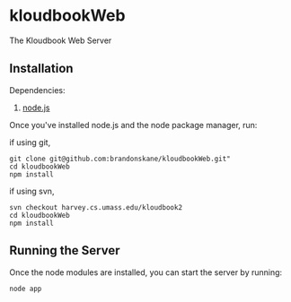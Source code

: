 kloudbookWeb
============

The Kloudbook Web Server

## Installation ##

Dependencies:

1.  [node.js](http://nodejs.org/)

Once you've installed node.js and the node package manager, run:

if using git,

```
git clone git@github.com:brandonskane/kloudbookWeb.git"
cd kloudbookWeb
npm install
```

if using svn,

```
svn checkout harvey.cs.umass.edu/kloudbook2
cd kloudbookWeb
npm install
```

## Running the Server ##

Once the node modules are installed, you can start the server by running:

```
node app
```
